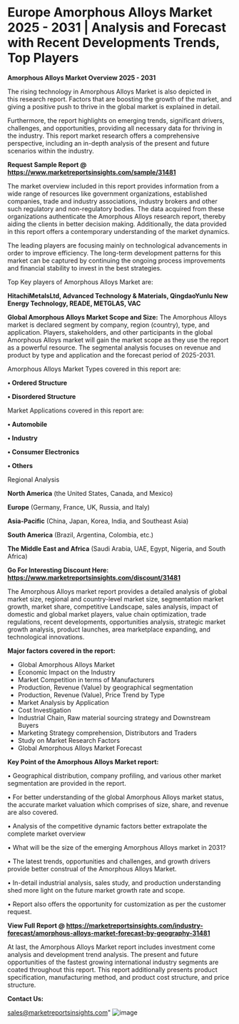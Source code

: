  # Europe Amorphous Alloys Market 2025 - 2031 | Analysis and Forecast with Recent Developments Trends, Top Players

<Strong> Amorphous Alloys Market Overview 2025 - 2031</strong>

The rising technology in Amorphous Alloys Market is also depicted in this research report. Factors that are boosting the growth of the market, and giving a positive push to thrive in the global market is explained in detail.

Furthermore, the report highlights on emerging trends, significant drivers, challenges, and opportunities, providing all necessary data for thriving in the industry. This report market research offers a comprehensive perspective, including an in-depth analysis of the present and future scenarios within the industry.

<strong>Request Sample Report @ <a href=https://www.marketreportsinsights.com/sample/31481>https://www.marketreportsinsights.com/sample/31481</a></strong>

The market overview included in this report provides information from a wide range of resources like government organizations, established companies, trade and industry associations, industry brokers and other such regulatory and non-regulatory bodies. The data acquired from these organizations authenticate the Amorphous Alloys research report, thereby aiding the clients in better decision making. Additionally, the data provided in this report offers a contemporary understanding of the market dynamics.

The leading players are focusing mainly on technological advancements in order to improve efficiency. The long-term development patterns for this market can be captured by continuing the ongoing process improvements and financial stability to invest in the best strategies.

Top Key players of Amorphous Alloys Market are:

<strong>HitachiMetalsLtd, Advanced Technology & Materials, QingdaoYunlu New Energy Technology, READE, METGLAS, VAC</strong>

<strong><b>Global Amorphous Alloys Market Scope and Size:</b></strong>
The Amorphous Alloys market is declared segment by company, region (country), type, and application. Players, stakeholders, and other participants in the global Amorphous Alloys market will gain the market scope as they use the report as a powerful resource. The segmental analysis focuses on revenue and product by type and application and the forecast period of 2025-2031.

Amorphous Alloys Market Types covered in this report are:

<strong>• Ordered Structure

• Disordered Structure</strong>

Market Applications covered in this report are:

<strong>• Automobile

• Industry

• Consumer Electronics

• Others</strong> 

Regional Analysis

<strong>North America</strong> (the United States, Canada, and Mexico)

<strong>Europe</strong> (Germany, France, UK, Russia, and Italy)

<strong>Asia-Pacific</strong> (China, Japan, Korea, India, and Southeast Asia)

<strong>South America</strong> (Brazil, Argentina, Colombia, etc.)

<strong>The Middle East and Africa</strong> (Saudi Arabia, UAE, Egypt, Nigeria, and South Africa)

<strong>Go For Interesting Discount Here: <a href=https://www.marketreportsinsights.com/discount/31481>https://www.marketreportsinsights.com/discount/31481</a></strong>

The Amorphous Alloys market report provides a detailed analysis of global market size, regional and country-level market size, segmentation market growth, market share, competitive Landscape, sales analysis, impact of domestic and global market players, value chain optimization, trade regulations, recent developments, opportunities analysis, strategic market growth analysis, product launches, area marketplace expanding, and technological innovations.

<strong><b>Major factors covered in the report:</b></strong>
<ul>
  <li>Global Amorphous Alloys Market </li>
  <li>Economic Impact on the Industry</li>
  <li>Market Competition in terms of Manufacturers</li>
  <li>Production, Revenue (Value) by geographical segmentation</li>
  <li>Production, Revenue (Value), Price Trend by Type</li>
  <li>Market Analysis by Application</li>
  <li>Cost Investigation</li>
  <li>Industrial Chain, Raw material sourcing strategy and Downstream Buyers</li>
  <li>Marketing Strategy comprehension, Distributors and Traders</li>
  <li>Study on Market Research Factors</li>
  <li>Global Amorphous Alloys Market Forecast</li>
</ul>

<strong><b>Key Point of the Amorphous Alloys Market report:</b></strong>

• Geographical distribution, company profiling, and various other market segmentation are provided in the report.

• For better understanding of the global Amorphous Alloys market status, the accurate market valuation which comprises of size, share, and revenue are also covered.

• Analysis of the competitive dynamic factors better extrapolate the complete market overview

• What will be the size of the emerging Amorphous Alloys market in 2031?

• The latest trends, opportunities and challenges, and growth drivers provide better construal of the Amorphous Alloys Market.

• In-detail industrial analysis, sales study, and production understanding shed more light on the future market growth rate and scope.

• Report also offers the opportunity for customization as per the customer request.

<strong><b>View Full Report @ <a href=https://marketreportsinsights.com/industry-forecast/amorphous-alloys-market-forecast-by-geography-31481>https://marketreportsinsights.com/industry-forecast/amorphous-alloys-market-forecast-by-geography-31481</a></b></strong>


At last, the Amorphous Alloys Market report includes investment come analysis and development trend analysis. The present and future opportunities of the fastest growing international industry segments are coated throughout this report. This report additionally presents product specification, manufacturing method, and product cost structure, and price structure.

<strong>Contact Us:</strong>

sales@marketreportsinsights.com"
![image](https://github.com/user-attachments/assets/5b433cf5-e082-4123-add3-a2436189c691)
